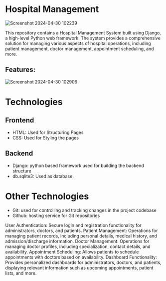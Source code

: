# Hospital Management
![Screenshot 2024-04-30 102239](https://github.com/Ronrudy/Hospital-Management-System/assets/136009363/2fec3ece-df89-4c5a-a428-efe20a2172b7)

This repository contains a Hospital Management System built using Django, a high-level Python web framework. The system provides a comprehensive solution for managing various aspects of hospital operations, including patient management, doctor management, appointment scheduling, and more.
## Features:
![Screenshot 2024-04-30 102906](https://github.com/Ronrudy/Hospital-Management-System/assets/136009363/e173c603-0d8f-4286-bd07-2e474cee8f4b)

# Technologies
## Frontend
* HTML: Used for Structuring Pages
* CSS: Used for Styling the pages

## Backend
* Django: python based framework used for building the backend structure
* db.sqlite3: Used as database.

# Other Technologies
* Git: used for controlling and tracking changes in the project codebase
* Github: hosting service for Git repositories

User Authentication: Secure login and registration functionality for administrators, doctors, and patients.
Patient Management: Operations for managing patient records, including personal details, medical history, and admission/discharge information.
Doctor Management: Operations for managing doctor profiles, including specialization, contact details, and availability.
Appointment Scheduling: Allows patients to schedule appointments with doctors based on availability.
Dashboard Functionality: Provides personalized dashboards for administrators, doctors, and patients, displaying relevant information such as upcoming appointments, patient lists, and more.


